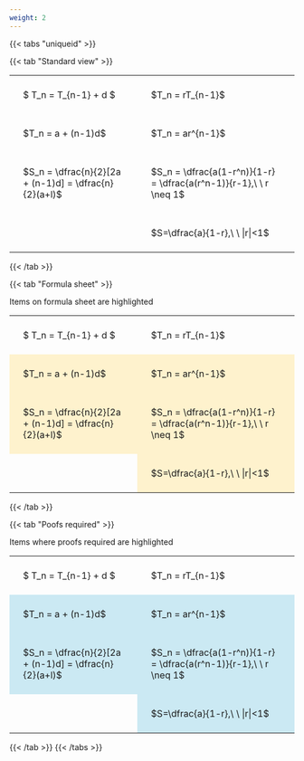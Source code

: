 ```yaml
---
weight: 2
---
```


{{< tabs "uniqueid" >}}

{{< tab "Standard view" >}}

<style type="text/css">
#T_3d315 th.col_heading {
  text-align: left;
  font-size: 1em;
}
#T_3d315 td {
  text-align: left;
  font-size: 1em;
  padding: 1.5em;
}
</style>
<table id="T_3d315">
  <thead>
  </thead>
  <tbody>
    <tr>
      <td id="T_3d315_row0_col0" class="data row0 col0" >$ T_n = T_{n-1} + d $</td>
      <td id="T_3d315_row0_col1" class="data row0 col1" >$T_n = rT_{n-1}$</td>
    </tr>
    <tr>
      <td id="T_3d315_row1_col0" class="data row1 col0" >$T_n = a + (n-1)d$</td>
      <td id="T_3d315_row1_col1" class="data row1 col1" >$T_n = ar^{n-1}$</td>
    </tr>
    <tr>
      <td id="T_3d315_row2_col0" class="data row2 col0" >$S_n = \dfrac{n}{2}[2a + (n-1)d] = \dfrac{n}{2}(a+l)$</td>
      <td id="T_3d315_row2_col1" class="data row2 col1" >$S_n = \dfrac{a(1-r^n)}{1-r} = \dfrac{a(r^n-1)}{r-1},\ \  r \neq 1$</td>
    </tr>
    <tr>
      <td id="T_3d315_row3_col0" class="data row3 col0" ></td>
      <td id="T_3d315_row3_col1" class="data row3 col1" >$S=\dfrac{a}{1-r},\ \ |r|<1$</td>
    </tr>
  </tbody>
</table>
{{< /tab >}}

{{< tab "Formula sheet" >}}

Items on formula sheet are highlighted 
<br>
<style type="text/css">
#T_bf724 th.col_heading {
  text-align: left;
  font-size: 1em;
}
#T_bf724 td {
  text-align: left;
  font-size: 1em;
  padding: 1.5em;
}
#T_bf724_row1_col0, #T_bf724_row1_col1, #T_bf724_row2_col0, #T_bf724_row2_col1, #T_bf724_row3_col1 {
  background-color: rgba(255,194,10, 0.2);
}
</style>
<table id="T_bf724">
  <thead>
  </thead>
  <tbody>
    <tr>
      <td id="T_bf724_row0_col0" class="data row0 col0" >$ T_n = T_{n-1} + d $</td>
      <td id="T_bf724_row0_col1" class="data row0 col1" >$T_n = rT_{n-1}$</td>
    </tr>
    <tr>
      <td id="T_bf724_row1_col0" class="data row1 col0" >$T_n = a + (n-1)d$</td>
      <td id="T_bf724_row1_col1" class="data row1 col1" >$T_n = ar^{n-1}$</td>
    </tr>
    <tr>
      <td id="T_bf724_row2_col0" class="data row2 col0" >$S_n = \dfrac{n}{2}[2a + (n-1)d] = \dfrac{n}{2}(a+l)$</td>
      <td id="T_bf724_row2_col1" class="data row2 col1" >$S_n = \dfrac{a(1-r^n)}{1-r} = \dfrac{a(r^n-1)}{r-1},\ \  r \neq 1$</td>
    </tr>
    <tr>
      <td id="T_bf724_row3_col0" class="data row3 col0" ></td>
      <td id="T_bf724_row3_col1" class="data row3 col1" >$S=\dfrac{a}{1-r},\ \ |r|<1$</td>
    </tr>
  </tbody>
</table>
{{< /tab >}}

{{< tab "Poofs required" >}}

Items where proofs required are highlighted 
<br>
<style type="text/css">
#T_2f05b th.col_heading {
  text-align: left;
  font-size: 1em;
}
#T_2f05b td {
  text-align: left;
  font-size: 1em;
  padding: 1.5em;
}
#T_2f05b_row1_col0, #T_2f05b_row1_col1, #T_2f05b_row2_col0, #T_2f05b_row2_col1, #T_2f05b_row3_col1 {
  background-color: rgba(0,150,200, 0.2);
}
</style>
<table id="T_2f05b">
  <thead>
  </thead>
  <tbody>
    <tr>
      <td id="T_2f05b_row0_col0" class="data row0 col0" >$ T_n = T_{n-1} + d $</td>
      <td id="T_2f05b_row0_col1" class="data row0 col1" >$T_n = rT_{n-1}$</td>
    </tr>
    <tr>
      <td id="T_2f05b_row1_col0" class="data row1 col0" >$T_n = a + (n-1)d$</td>
      <td id="T_2f05b_row1_col1" class="data row1 col1" >$T_n = ar^{n-1}$</td>
    </tr>
    <tr>
      <td id="T_2f05b_row2_col0" class="data row2 col0" >$S_n = \dfrac{n}{2}[2a + (n-1)d] = \dfrac{n}{2}(a+l)$</td>
      <td id="T_2f05b_row2_col1" class="data row2 col1" >$S_n = \dfrac{a(1-r^n)}{1-r} = \dfrac{a(r^n-1)}{r-1},\ \  r \neq 1$</td>
    </tr>
    <tr>
      <td id="T_2f05b_row3_col0" class="data row3 col0" ></td>
      <td id="T_2f05b_row3_col1" class="data row3 col1" >$S=\dfrac{a}{1-r},\ \ |r|<1$</td>
    </tr>
  </tbody>
</table>
{{< /tab >}}
{{< /tabs >}}